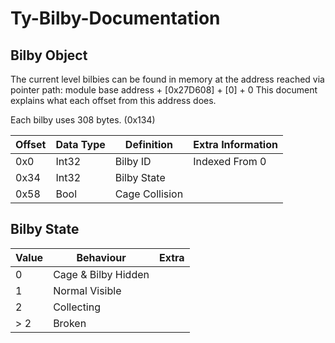 # Ty-Bilby-Documentation

## Bilby Object

The current level bilbies can be found in memory at the address reached via pointer path: module base address + [0x27D608] + [0] + 0
This document explains what each offset from this address does.

Each bilby uses 308 bytes. (0x134)

|Offset|Data Type|Definition|Extra Information|
|---|---|---|---|
|0x0|Int32|Bilby ID|Indexed From 0|
|0x34|Int32|Bilby State||
|0x58|Bool|Cage Collision||

## Bilby State

|Value|Behaviour|Extra|
|---|---|---|
|0|Cage & Bilby Hidden||
|1|Normal Visible||
|2|Collecting||
|> 2|Broken||
